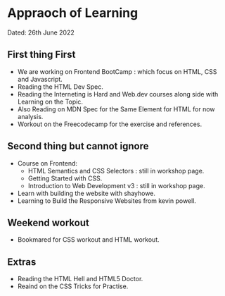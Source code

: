 # Appraoch of Learning 

Dated: 26th June 2022

## First thing First

- We are working on Frontend BootCamp : which focus on HTML, CSS and Javascript.
- Reading the HTML Dev Spec.
- Reading the Interneting is Hard and Web.dev courses along side with Learning on the Topic.
- Also Reading on MDN Spec for the Same Element for HTML for now analysis.
- Workout on the Freecodecamp for the exercise and references.

## Second thing but cannot ignore

- Course on Frontend:
  - HTML Semantics and CSS Selectors : still in workshop page.
  - Getting Started with CSS.
  - Introduction to Web Development v3 : still in workshop page.
- Learn with building the website with shayhowe.
- Learning to Build the Responsive Websites from kevin powell.

## Weekend workout

- Bookmared for CSS workout and HTML workout.

## Extras

- Reading the HTML Hell and HTML5 Doctor.
- Reaind on the CSS Tricks for Practise.


